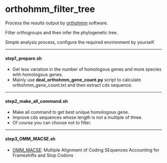 # orthohmm_filter_tree
Process the results output by [orthohmm](https://github.com/JLSteenwyk/orthohmm) software.

Filter orthogroups and then infer the phylogenetic tree.

Simple analysis process, configure the required environment by yourself.

----

#### step1_prepare.sh 
- Get less variation in the number of homologous genes and more species with homologous genes.
- Mainly use **deal_orthohmm_gene_count.py** script to calculate orthohmm_gene_count.txt and then extract cds sequence.

----

#### step2_make_all_command.sh
- Make all command to get best unique homologous gene.
- Improve cds sequences whose length is not a multiple of three.
- Of course you can choose not to filter.

----

#### step3_OMM_MACSE.sh
- [OMM_MACSE](https://www.agap-ge2pop.org/macse/pipeline-documentation/): Multiple Alignment of Coding SEquences Accounting for Frameshifts and Stop Codons
